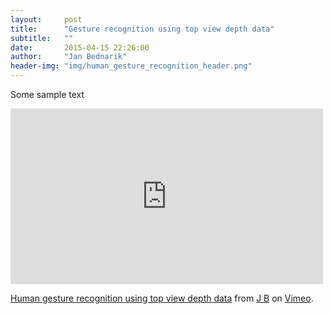 ```yaml
---
layout:     post
title:      "Gesture recognition using top view depth data"
subtitle:   ""
date:       2015-04-15 22:26:00
author:     "Jan Bednarik"
header-img: "img/human_gesture_recognition_header.png"
---
```


<p>Some sample text</p>

<iframe src="https://player.vimeo.com/video/144561041" width="500" height="281" frameborder="0" webkitallowfullscreen mozallowfullscreen allowfullscreen></iframe> <p><a href="https://vimeo.com/144561041">Human gesture recognition using top view depth data</a> from <a href="https://vimeo.com/user34095639">J B</a> on <a href="https://vimeo.com">Vimeo</a>.</p>

